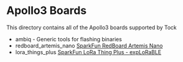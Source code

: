 Apollo3 Boards
==============

This directory contains all of the Apollo3 boards supported by Tock

 * ambiq - Generic tools for flashing binaries
 * redboard_artemis_nano [SparkFun RedBoard Artemis Nano](https://www.sparkfun.com/products/15443)
 * lora_things_plus [SparkFun LoRa Thing Plus - expLoRaBLE](https://www.sparkfun.com/products/17506)
